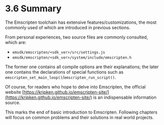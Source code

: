 # 3.6 Summary

The Emscripten toolchain has extensive features/customizations, the most commonly used of which are introduced in previous sections.

From personal experiences, two source files are commonly consulted, which are:
- `emsdk/emscripten/<sdk_ver>/src/settings.js`
- `emsdk/emscripten/<sdk_ver>/system/include/emscripten.h`

The former one contains all compile options are their explanations; the later one contains the declarations of special functions such as `emscripten_set_main_loop()`/`emscripten_run_script()`.

Of course, for readers who hope to delve into Emscripten, the official website [https://kripken.github.io/emscripten-site/](https://kripken.github.io/emscripten-site/) is an indispensable information source.

This marks the end of basic introduction to Emscripten. Following chapters will focus on common problems and their solutions in real world projects.
